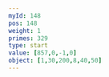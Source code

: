 ```yaml
---
myId: 148
pos: 148
weight: 1
primes: 329
type: start
value: [857,0,-1,0]
object: [1,30,200,8,40,50]
---
```

